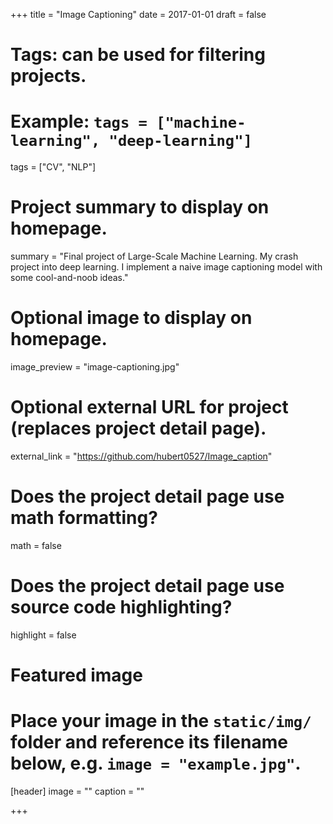 +++
title = "Image Captioning"
date = 2017-01-01
draft = false

# Tags: can be used for filtering projects.
# Example: `tags = ["machine-learning", "deep-learning"]`
tags = ["CV", "NLP"]

# Project summary to display on homepage.
summary = "Final project of Large-Scale Machine Learning. My crash project into deep learning. I implement a naive image captioning model with some cool-and-noob ideas."

# Optional image to display on homepage.
image_preview = "image-captioning.jpg"

# Optional external URL for project (replaces project detail page).
external_link = "https://github.com/hubert0527/Image_caption"

# Does the project detail page use math formatting?
math = false

# Does the project detail page use source code highlighting?
highlight = false

# Featured image
# Place your image in the `static/img/` folder and reference its filename below, e.g. `image = "example.jpg"`.
[header]
image = ""
caption = ""

+++
